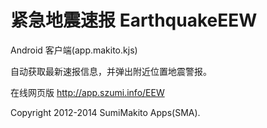紧急地震速报 EarthquakeEEW
=============
Android 客户端(app.makito.kjs)

自动获取最新速报信息，并弹出附近位置地震警报。

在线网页版 http://app.szumi.info/EEW

Copyright 2012-2014 SumiMakito Apps(SMA).
